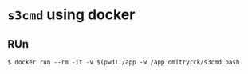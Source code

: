 # `s3cmd` using docker

## RUn

```terminal
$ docker run --rm -it -v $(pwd):/app -w /app dmitryrck/s3cmd bash
```

